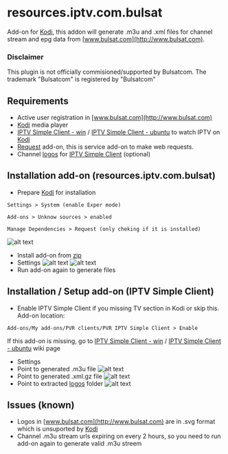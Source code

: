 # resources.iptv.com.bulsat
Add-on for [Kodi](https://kodi.tv), this addon will generate .m3u and .xml files for channel stream and epg data from [www.bulsat.com](http://www.bulsat.com).

### Disclaimer
This plugin is not officially commisioned/supported by Bulsatcom. The trademark "Bulsatcom" is registered by "Bulsatcom"

## Requirements
* Active user registration in [www.bulsat.com](http://www.bulsat.com)
* [Kodi](https://kodi.tv) media player
* [IPTV Simple Client - win](http://kodi.wiki/view/Add-on:IPTV_Simple_Client) / [IPTV Simple Client - ubuntu](http://kodi.wiki/view/Ubuntu_PVR_add-ons) to watch IPTV on [Kodi](https://kodi.tv)
* [Request](http://kodi.wiki/view/Add-on:Requests) add-on, this is service add-on to make web requests.
* Channel [logos](https://github.com/vastril4o/kodi/raw/master/logos.zip) for [IPTV Simple Client](http://kodi.wiki/view/Add-on:IPTV_Simple_Client) (optional)

## Installation add-on (resources.iptv.com.bulsat)
* Prepare [Kodi](https://kodi.tv) for installation
```
Settings > System (enable Exper mode)
```
```
Add-ons > Unknow sources > enabled
```
```
Manage Dependencies > Request (only cheking if it is installed)
```
![alt text](https://github.com/vastril4o/kodi/blob/master/resources.iptv.com.bulsat/resources/6.jpg)
* Install add-on from [zip](https://github.com/vastril4o/kodi/raw/master/resources.iptv.com.bulsat.zip)
* Settings
![alt text](https://github.com/vastril4o/kodi/blob/master/resources.iptv.com.bulsat/resources/1.jpg)
![alt text](https://github.com/vastril4o/kodi/blob/master/resources.iptv.com.bulsat/resources/2.jpg)
* Run add-on again to generate files

## Installation / Setup add-on (IPTV Simple Client)
* Enable IPTV Simple Client if you missing TV section in Kodi or skip this. Add-on location:
```
Add-ons/My add-ons/PVR clients/PVR IPTV Simple Client > Enable
```
If this add-on is missing, go to [IPTV Simple Client - win](http://kodi.wiki/view/Add-on:IPTV_Simple_Client) / [IPTV Simple Client - ubuntu](http://kodi.wiki/view/Ubuntu_PVR_add-ons) wiki page
* Settings
* Point to generated .m3u file
![alt text](https://github.com/vastril4o/kodi/blob/master/resources.iptv.com.bulsat/resources/3.jpg)
* Point to generated .xml.gz file
![alt text](https://github.com/vastril4o/kodi/blob/master/resources.iptv.com.bulsat/resources/4.jpg)
* Point to extracted [logos](https://github.com/vastril4o/kodi/raw/master/logos.zip) folder
![alt text](https://github.com/vastril4o/kodi/blob/master/resources.iptv.com.bulsat/resources/5.jpg)

## Issues (known)
* Logos in [www.bulsat.com](http://www.bulsat.com) are in .svg format which is unsuported by [Kodi](https://kodi.tv)
* Channel .m3u stream urls expiring on every 2 hours, so you need to run add-on again to generate valid .m3u streem
